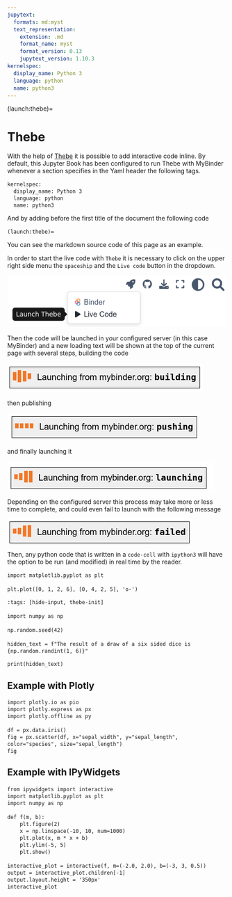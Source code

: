 ```yaml
---
jupytext:
  formats: md:myst
  text_representation:
    extension: .md
    format_name: myst
    format_version: 0.13
    jupytext_version: 1.10.3
kernelspec:
  display_name: Python 3
  language: python
  name: python3
---
```


(launch:thebe)=

# Thebe

With the help of [Thebe](https://thebe.readthedocs.io/en/stable/) it is
possible to add interactive code inline. By default, this Jupyter Book has been
configured to run Thebe with MyBinder whenever a section specifies in the Yaml
header the following tags.

```
kernelspec:
  display_name: Python 3
  language: python
  name: python3
```

And by adding before the first title of the document the following code

```
(launch:thebe)=
```

You can see the markdown source code of this page as an example.

In order to start the live code with `Thebe` it is necessary to click on the
upper right side menu the `spaceship` and the `Live code` button in the
dropdown.

![launch live code](./images/thebe_live_code.png)

Then the code will be launched in your configured server (in this case
MyBinder) and a new loading text will be shown at the top of the current page
with several steps, building the code

![thebe building](./images/thebe_building.png)

then publishing

![thebe publish](./images/thebe_publishing.png)

and finally launching it

![thebe launch](./images/thebe_launching.png)

Depending on the configured server this process may take more or less time to
complete, and could even fail to launch with the following message

![thebe failed](./images/thebe_failed.png)


Then, any python code that is written in a `code-cell` with `ipython3` will
have the option to be run (and modified) in real time by the reader.

```{code-cell} ipython3
import matplotlib.pyplot as plt

plt.plot([0, 1, 2, 6], [0, 4, 2, 5], 'o-')
```

```{code-cell} ipython3
:tags: [hide-input, thebe-init]

import numpy as np

np.random.seed(42)

hidden_text = f"The result of a draw of a six sided dice is {np.random.randint(1, 6)}"
```

```{code-cell} ipython3
print(hidden_text)
```

## Example with Plotly

```{code-cell} ipython3
import plotly.io as pio
import plotly.express as px
import plotly.offline as py

df = px.data.iris()
fig = px.scatter(df, x="sepal_width", y="sepal_length", color="species", size="sepal_length")
fig
```

## Example with IPyWidgets

```{code-cell} ipython3
from ipywidgets import interactive
import matplotlib.pyplot as plt
import numpy as np

def f(m, b):
    plt.figure(2)
    x = np.linspace(-10, 10, num=1000)
    plt.plot(x, m * x + b)
    plt.ylim(-5, 5)
    plt.show()

interactive_plot = interactive(f, m=(-2.0, 2.0), b=(-3, 3, 0.5))
output = interactive_plot.children[-1]
output.layout.height = '350px'
interactive_plot
```

